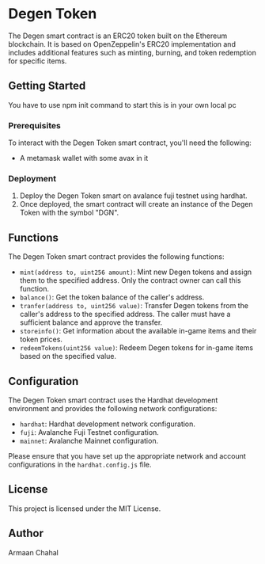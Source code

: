 # Degen Token

The Degen smart contract is an ERC20 token built on the Ethereum blockchain. It is based on OpenZeppelin's ERC20 implementation and includes additional features such as minting, burning, and token redemption for specific items.

## Getting Started
You have to use npm init command to start this is in your own local pc

### Prerequisites

To interact with the Degen Token smart contract, you'll need the following:

- A metamask wallet with some avax in it

### Deployment

1. Deploy the Degen Token smart on avalance fuji testnet using hardhat.
2. Once deployed, the smart contract will create an instance of the Degen Token with the symbol "DGN".

## Functions

The Degen Token smart contract provides the following functions:

- `mint(address to, uint256 amount)`: Mint new Degen tokens and assign them to the specified address. Only the contract owner can call this function.
- `balance()`: Get the token balance of the caller's address.
- `tranfer(address to, uint256 value)`: Transfer Degen tokens from the caller's address to the specified address. The caller must have a sufficient balance and approve the transfer.
- `storeinfo()`: Get information about the available in-game items and their token prices.
- `redeemTokens(uint256 value)`: Redeem Degen tokens for in-game items based on the specified value.

## Configuration

The Degen Token smart contract uses the Hardhat development environment and provides the following network configurations:

- `hardhat`: Hardhat development network configuration.
- `fuji`: Avalanche Fuji Testnet configuration.
- `mainnet`: Avalanche Mainnet configuration.

Please ensure that you have set up the appropriate network and account configurations in the `hardhat.config.js` file.

## License

This project is licensed under the MIT License.

## Author

Armaan Chahal


